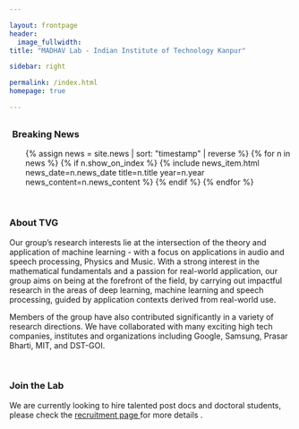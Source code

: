 ```yaml
---

layout: frontpage
header:
  image_fullwidth:
title: "MADHAV Lab - Indian Institute of Technology Kanpur"

sidebar: right

permalink: /index.html
homepage: true

---
```


<div class="row" style= "margin-top: 30px; margin-left: 1%">
    <div class="light-section mt-6 mb-6">
      <h3 class="section-title">Breaking News</h3>
      <ul class="timeline col-md-6 off-md-6">
        {% assign news = site.news | sort: "timestamp" | reverse %}
        {% for n in news %}
          {% if n.show_on_index %}
            {% include news_item.html news_date=n.news_date title=n.title year=n.year news_content=n.news_content %}
          {% endif %}
        {% endfor %}
      </ul>
  </div>
</div>



<div class="pc dark-section" style="">
  <br>
  <h3 class="section-title"> About TVG </h3> 

Our group’s research interests lie at the intersection of the theory and application of machine learning - with a focus on applications in audio and speech processing, Physics and Music. With a strong interest in the mathematical fundamentals and a passion for real-world application, our group aims on being at the forefront of the field, by carrying out impactful research in the areas of deep learning, machine learning and speech processing, guided by application contexts derived from real-world use. 

Members of the group have also contributed significantly in a variety of research directions. We have collaborated with many exciting high tech companies, institutes and organizations including Google, Samsung, Prasar Bharti, MIT, and DST-GOI.

</div>


<div class="pc light-section" style="">
  <br>
  <h3 class="section-title"> Join the Lab </h3> 

  We are currently looking to hire talented post docs and doctoral students, please check the <a href="https://torrvision.com/recruitment/"> recruitment page </a> for more details .

</div>
